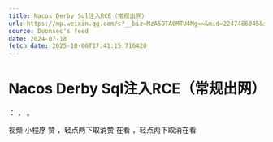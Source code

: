 ```yaml
---
title: Nacos Derby Sql注入RCE（常规出网）
url: https://mp.weixin.qq.com/s?__biz=MzA5OTA0MTU4Mg==&mid=2247486045&idx=1&sn=cd67e626e0e7d703379bdd0503efa703
source: Doonsec's feed
date: 2024-07-18
fetch_date: 2025-10-06T17:41:15.716420
---
```


# Nacos Derby Sql注入RCE（常规出网）

：
，
。

视频
小程序
赞
，轻点两下取消赞
在看
，轻点两下取消在看
